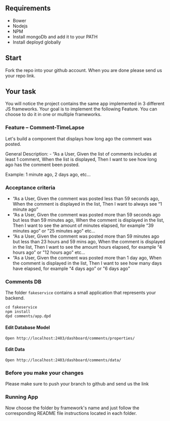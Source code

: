 

## Requirements
- Bower
- Nodejs
- NPM
- Install mongoDb and add it to your PATH
- Install deployd globally

## Start
Fork the repo into your github account.
When you are done please send us your repo link.

## Your task
You will notice the project contains the same app implemented in 3 different JS frameworks.
Your goal is to implement the following Feature. You can choose to do it in one or multiple frameworks.

### Feature – Comment-TimeLapse
Let's build a component that displays how long ago the comment was posted.

General Description: - “As a User, Given the list of comments includes at least 1 comment, When the list is displayed, Then I want to see how long ago has the comment been posted.

Example: 1 minute ago, 2 days ago, etc...

### Acceptance criteria
- “As a User, Given the comment was posted less than 59 seconds ago, When the comment is displayed in the list, Then I want to always see “1 minute ago”
- “As a User, Given the comment was posted more than 59 seconds ago but less than 59 minutes ago, When the comment is displayed in the list, Then I want to see the amount of minutes elapsed, for example “39 minutes ago” or "25 minutes ago" etc...
- “As a User, Given the comment was posted more than 59 minutes ago but less than 23 hours and 59 mins ago, When the comment is displayed in the list, Then I want to see the amount hours elapsed, for example “4 hours ago” or "12 hours ago" etc...
- “As a User, Given the comment was posted more than 1 day  ago, When the comment is displayed in the list, Then I want to see how many days have elapsed, for example “4 days ago” or "6 days ago"

### Comments DB
The folder `fakeservice` contains a small application that represents your backend.

    cd fakeservice
    npm install
    dpd comments/app.dpd

#### Edit Database Model
    Open http://localhost:2403/dashboard/comments/properties/

#### Edit Data
    Open http://localhost:2403/dashboard/comments/data/

### Before you make your changes
Please make sure to push your branch to github and send us the link

### Running App
Now choose the folder by framework's name and just follow the corresponding README file instructions located in each folder.

